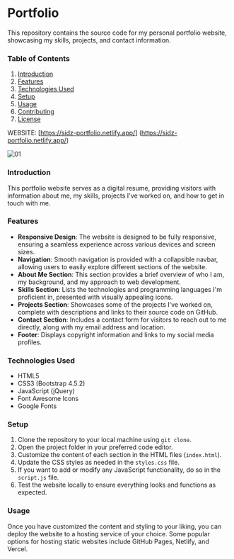 # Portfolio

This repository contains the source code for my personal portfolio website, showcasing my skills, projects, and contact information.

### Table of Contents
1. [Introduction](#introduction)
2. [Features](#features)
3. [Technologies Used](#technologies-used)
4. [Setup](#setup)
5. [Usage](#usage)
6. [Contributing](#contributing)
7. [License](#license)

WEBSITE: [https://sidz-portfolio.netlify.app/] (https://sidz-portfolio.netlify.app/) 

![01](https://github.com/siddhant-gayakwad/Prodigy-InfoTech-/assets/101993978/774e56e2-6514-4e7c-bcf5-3239891054b6)

### Introduction
This portfolio website serves as a digital resume, providing visitors with information about me, my skills, projects I've worked on, and how to get in touch with me.

### Features
- **Responsive Design**: The website is designed to be fully responsive, ensuring a seamless experience across various devices and screen sizes.
- **Navigation**: Smooth navigation is provided with a collapsible navbar, allowing users to easily explore different sections of the website.
- **About Me Section**: This section provides a brief overview of who I am, my background, and my approach to web development.
- **Skills Section**: Lists the technologies and programming languages I'm proficient in, presented with visually appealing icons.
- **Projects Section**: Showcases some of the projects I've worked on, complete with descriptions and links to their source code on GitHub.
- **Contact Section**: Includes a contact form for visitors to reach out to me directly, along with my email address and location.
- **Footer**: Displays copyright information and links to my social media profiles.

### Technologies Used
- HTML5
- CSS3 (Bootstrap 4.5.2)
- JavaScript (jQuery)
- Font Awesome Icons
- Google Fonts

### Setup
1. Clone the repository to your local machine using `git clone`.
2. Open the project folder in your preferred code editor.
3. Customize the content of each section in the HTML files (`index.html`).
4. Update the CSS styles as needed in the `styles.css` file.
5. If you want to add or modify any JavaScript functionality, do so in the `script.js` file.
6. Test the website locally to ensure everything looks and functions as expected.

### Usage
Once you have customized the content and styling to your liking, you can deploy the website to a hosting service of your choice. Some popular options for hosting static websites include GitHub Pages, Netlify, and Vercel.
